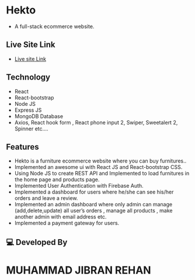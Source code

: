 # Hekto 
- A full-stack ecommerce website.

## Live Site Link
- [Live site Link](https://heiko-31fbb.web.app/)

## Technology

- React
- React-bootstrap
- Node JS
- Express JS
- MongoDB Database
- Axios, React hook form , React phone input 2, Swiper, Sweetalert 2, Spinner etc....

## Features

- Hekto  is a furniture ecommerce website  where you can buy furnitures..
- Implemented an awesome ui with React JS and React-bootstrap CSS.
- Using Node JS to create REST API and Implemented to load furnitures in the home page and products page.
- Implemented User Authentication with Firebase Auth.
- Implemented a dashboard for users where he/she can see his/her orders and leave a review.
- Implemented an admin dashboard where only admin can manage (add,delete,update) all user’s orders , manage all products , make another admin with email address etc.
- Implemented a payment gateway for users.

## 💻 Developed By
# MUHAMMAD JIBRAN REHAN
